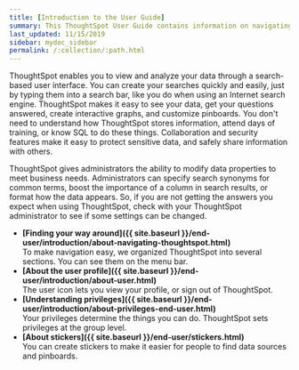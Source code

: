 ```yaml
---
title: [Introduction to the User Guide]
summary: This ThoughtSpot User Guide contains information on navigating and searching data with ThoughtSpot. It assists you with starting new searches, managing your pinboards, and troubleshooting.
last_updated: 11/15/2019
sidebar: mydoc_sidebar
permalink: /:collection/:path.html
---
```


ThoughtSpot enables you to view and analyze your data through a search-based user interface. You can create your searches quickly and easily, just by typing them into a search bar, like you do when using an Internet search engine. ThoughtSpot makes it easy to see your data, get your questions answered, create interactive graphs, and customize pinboards. You don't need to understand how ThoughtSpot stores information, attend days of training, or know SQL to do these things. Collaboration and security features make it easy to protect sensitive data, and safely share information with others.

ThoughtSpot gives administrators the ability to modify data properties to meet business needs. Administrators can specify search synonyms for common terms, boost the importance of a column in search results, or format how the data appears. So, if you are not getting the answers you expect when using ThoughtSpot, check with your ThoughtSpot administrator to see if some settings can be changed.

-   **[Finding your way around]({{ site.baseurl }}/end-user/introduction/about-navigating-thoughtspot.html)**  
To make navigation easy, we organized ThoughtSpot into several sections. You can see them on the menu bar.
-   **[About the user profile]({{ site.baseurl }}/end-user/introduction/about-user.html)**  
The user icon lets you view your profile, or sign out of ThoughtSpot.
-   **[Understanding privileges]({{ site.baseurl }}/end-user/introduction/about-privileges-end-user.html)**  
Your privileges determine the things you can do. ThoughtSpot sets privileges at the group level.
-   **[About stickers]({{ site.baseurl }}/end-user/stickers.html)**  
 You can create stickers to make it easier for people to find data sources and pinboards.
